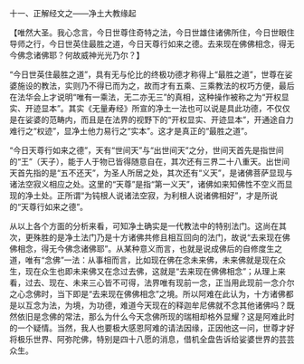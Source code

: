 十一、正解经文之——净土大教缘起

​    【唯然大圣。我心念言，今日世尊住奇特之法，今日世雄住诸佛所住，今日世眼住导师之行，今日世英住最胜之道，今日天尊行如来之德。去来现在佛佛相念，得无今佛念诸佛耶？何故威神光光乃尔？】

​     “今日世英住最胜之道”，具有无与伦比的终极功德才称得上“最胜之道”，世尊在娑婆施设的教法，实则乃不得已而为之，故而才有五乘、三乘教法的权巧方便，最后在法华会上才说明“唯有一乘法，无二亦无三”的真相，这种操作被称之为“开权显实、开迹显本”。其实《无量寿经》所宣的净土一法也可以说是具此功德，不仅仅是在娑婆的范畴内，而且是在法界的视野下的“开权显实、开迹显本”，开通途自力难行之“权迹”，显净土他力易行之“实本”。这才是真正的“最胜之道”。

​     “今日天尊行如来之德”，天有“世间天”与“出世间天”之分，世间天首先是指世间的“王”（天子），能于人于物已皆得随意自在，其次还有三界二十八重天。出世间天首先指的是“五不还天”，为圣人所居之处，其次还有“义天”，是诸佛菩萨显现与诸法空寂义相应之处。这里的“天尊”是指“第一义天”，诸佛如来知佛性不空义而显现的净土处。正所谓“为钝根人说诸法空寂，为利根人说诸佛相好”，才是所说的“天尊行如来之德”。

​     从以上各个方面的分析来看，可知净土确实是一代教法中的特别法门。这尚在其次，更殊胜的是净土法门乃是十方诸佛共修且相互回向的法门，故说“去来现在佛佛相念，得无今佛念诸佛耶”。从某种意义而言，也就是说成佛后的自修度生之道，唯有“念佛”一法：从事相而言，比如现在佛在念未来佛，未来佛就是现在众生，现在众生也即未来佛又在念过去佛，这就是“去来现在佛佛相念”；从理上来看，过去、现在、未来三心皆不可得，法界唯有现前一念，正当用此现前一念介尔之心念佛时，当下即是“去来现在佛佛相念”之境。所以阿难在此认为，十方诸佛都是以互念为法，为境，为功德，难道今天现在的释迦牟尼佛就不念其他诸佛吗？既然依旧是念佛的常法，那么为什么今天念佛所现的瑞相却格外显耀？这是阿难此时的一个疑情。当然，我人也要极大感恩阿难的请法因缘，正因他这一问，世尊才好将极乐世界、阿弥陀佛，特别是四十八愿的消息，借机全盘告诉给娑婆世界的芸芸众生。